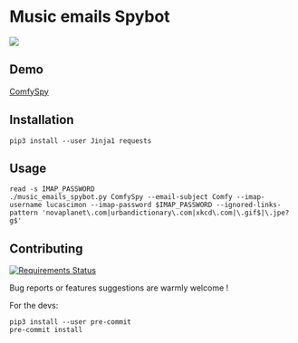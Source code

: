 # Music emails Spybot

![](https://chezsoi.org/lucas/ComfySpy.jpg)


## Demo

[ComfySpy](https://chezsoi.org/lucas/ComfySpy.html)


## Installation

    pip3 install --user Jinja1 requests


## Usage

    read -s IMAP_PASSWORD
    ./music_emails_spybot.py ComfySpy --email-subject Comfy --imap-username lucascimon --imap-password $IMAP_PASSWORD --ignored-links-pattern 'novaplanet\.com|urbandictionary\.com|xkcd\.com|\.gif$|\.jpe?g$'


## Contributing

[![Requirements Status](https://requires.io/github/Lucas-C/music-email-spybot/requirements.svg?branch=master)](https://requires.io/github/Lucas-C/music-email-spybot/requirements/?branch=master)

Bug reports or features suggestions are warmly welcome !

For the devs:

    pip3 install --user pre-commit
    pre-commit install

